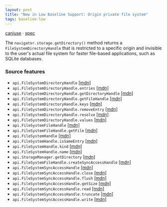 ```yaml
---
layout: post
title: "New in Low Baseline Support: Origin private file system"
tags: baseline-low
---
```


[caniuse](https://caniuse.com/?search=origin-private-file-system) · [spec](https://fs.spec.whatwg.org/#origin-private-file-system)

The `navigator.storage.getDirectory()` method returns a `FileSystemDirectoryHandle` that is restricted to a specific origin and invisible to the user's actual file system for faster file-based applications, such as SQLite databases.

### Source features

- ``api.FileSystemDirectoryHandle`` [[mdn]](https://developer.mozilla.org/en-US/search?q=api.FileSystemDirectoryHandle)
- ``api.FileSystemDirectoryHandle.entries`` [[mdn]](https://developer.mozilla.org/en-US/search?q=api.FileSystemDirectoryHandle.entries)
- ``api.FileSystemDirectoryHandle.getDirectoryHandle`` [[mdn]](https://developer.mozilla.org/en-US/search?q=api.FileSystemDirectoryHandle.getDirectoryHandle)
- ``api.FileSystemDirectoryHandle.getFileHandle`` [[mdn]](https://developer.mozilla.org/en-US/search?q=api.FileSystemDirectoryHandle.getFileHandle)
- ``api.FileSystemDirectoryHandle.keys`` [[mdn]](https://developer.mozilla.org/en-US/search?q=api.FileSystemDirectoryHandle.keys)
- ``api.FileSystemDirectoryHandle.removeEntry`` [[mdn]](https://developer.mozilla.org/en-US/search?q=api.FileSystemDirectoryHandle.removeEntry)
- ``api.FileSystemDirectoryHandle.resolve`` [[mdn]](https://developer.mozilla.org/en-US/search?q=api.FileSystemDirectoryHandle.resolve)
- ``api.FileSystemDirectoryHandle.values`` [[mdn]](https://developer.mozilla.org/en-US/search?q=api.FileSystemDirectoryHandle.values)
- ``api.FileSystemFileHandle`` [[mdn]](https://developer.mozilla.org/en-US/search?q=api.FileSystemFileHandle)
- ``api.FileSystemFileHandle.getFile`` [[mdn]](https://developer.mozilla.org/en-US/search?q=api.FileSystemFileHandle.getFile)
- ``api.FileSystemHandle`` [[mdn]](https://developer.mozilla.org/en-US/search?q=api.FileSystemHandle)
- ``api.FileSystemHandle.isSameEntry`` [[mdn]](https://developer.mozilla.org/en-US/search?q=api.FileSystemHandle.isSameEntry)
- ``api.FileSystemHandle.kind`` [[mdn]](https://developer.mozilla.org/en-US/search?q=api.FileSystemHandle.kind)
- ``api.FileSystemHandle.name`` [[mdn]](https://developer.mozilla.org/en-US/search?q=api.FileSystemHandle.name)
- ``api.StorageManager.getDirectory`` [[mdn]](https://developer.mozilla.org/en-US/search?q=api.StorageManager.getDirectory)
- ``api.FileSystemFileHandle.createSyncAccessHandle`` [[mdn]](https://developer.mozilla.org/en-US/search?q=api.FileSystemFileHandle.createSyncAccessHandle)
- ``api.FileSystemSyncAccessHandle`` [[mdn]](https://developer.mozilla.org/en-US/search?q=api.FileSystemSyncAccessHandle)
- ``api.FileSystemSyncAccessHandle.close`` [[mdn]](https://developer.mozilla.org/en-US/search?q=api.FileSystemSyncAccessHandle.close)
- ``api.FileSystemSyncAccessHandle.flush`` [[mdn]](https://developer.mozilla.org/en-US/search?q=api.FileSystemSyncAccessHandle.flush)
- ``api.FileSystemSyncAccessHandle.getSize`` [[mdn]](https://developer.mozilla.org/en-US/search?q=api.FileSystemSyncAccessHandle.getSize)
- ``api.FileSystemSyncAccessHandle.read`` [[mdn]](https://developer.mozilla.org/en-US/search?q=api.FileSystemSyncAccessHandle.read)
- ``api.FileSystemSyncAccessHandle.truncate`` [[mdn]](https://developer.mozilla.org/en-US/search?q=api.FileSystemSyncAccessHandle.truncate)
- ``api.FileSystemSyncAccessHandle.write`` [[mdn]](https://developer.mozilla.org/en-US/search?q=api.FileSystemSyncAccessHandle.write)
